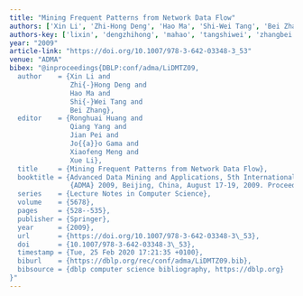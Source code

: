 ```yaml
---
title: "Mining Frequent Patterns from Network Data Flow"
authors: ['Xin Li', 'Zhi-Hong Deng', 'Hao Ma', 'Shi-Wei Tang', 'Bei Zhang 0002']
authors-key: ['lixin', 'dengzhihong', 'mahao', 'tangshiwei', 'zhangbei']
year: "2009"
article-link: "https://doi.org/10.1007/978-3-642-03348-3_53"
venue: "ADMA"
bibex: "@inproceedings{DBLP:conf/adma/LiDMTZ09,
  author    = {Xin Li and
               Zhi{-}Hong Deng and
               Hao Ma and
               Shi{-}Wei Tang and
               Bei Zhang},
  editor    = {Ronghuai Huang and
               Qiang Yang and
               Jian Pei and
               Jo{{a}}o Gama and
               Xiaofeng Meng and
               Xue Li},
  title     = {Mining Frequent Patterns from Network Data Flow},
  booktitle = {Advanced Data Mining and Applications, 5th International Conference,
               {ADMA} 2009, Beijing, China, August 17-19, 2009. Proceedings},
  series    = {Lecture Notes in Computer Science},
  volume    = {5678},
  pages     = {528--535},
  publisher = {Springer},
  year      = {2009},
  url       = {https://doi.org/10.1007/978-3-642-03348-3\_53},
  doi       = {10.1007/978-3-642-03348-3\_53},
  timestamp = {Tue, 25 Feb 2020 17:21:35 +0100},
  biburl    = {https://dblp.org/rec/conf/adma/LiDMTZ09.bib},
  bibsource = {dblp computer science bibliography, https://dblp.org}
}"
---
```

